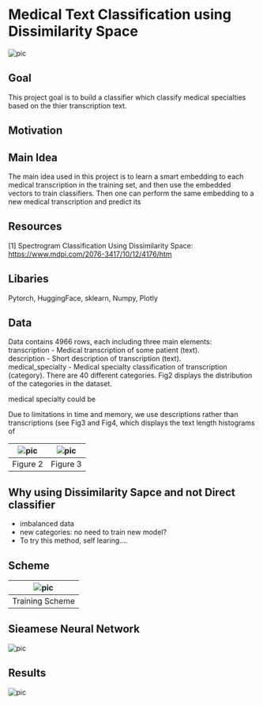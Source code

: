 # Medical Text Classification using Dissimilarity Space

![pic](https://github.com/OdedMous/Medical-Transcriptions-Classification/blob/main/images/Medical_Transcription.jpg?raw=true)

## Goal

This project goal is to build a classifier which classify medical specialties based on the thier transcription text.

## Motivation

## Main Idea
The main idea used in this project is to learn a smart embedding to each medical transcription in the training set, and then use the embedded vectors to train classifiers. Then one can perform the same embedding to a new medical transcription and predict its 

## Resources
[1] Spectrogram Classification Using Dissimilarity Space: https://www.mdpi.com/2076-3417/10/12/4176/htm

## Libaries
Pytorch, HuggingFace, sklearn,  Numpy, Plotly

## Data
Data contains 4966 rows, each including three main elements: <br/>
transcription - Medical transcription of some patient (text). <br/>
description - Short description of transcription (text). <br/>
medical_specialty - Medical specialty classification of transcription (category). There are 40 different categories. Fig2 displays the distribution of the categories in the dataset.

medical specialty could be

Due to limitations in time and memory, we use descriptions rather than transcriptions (see Fig3 and Fig4, which displays the text length histograms of 


| ![pic](https://github.com/OdedMous/Medical-Transcriptions-Classification/blob/main/images/text_length.png?raw=true) | ![pic](https://github.com/OdedMous/Medical-Transcriptions-Classification/blob/main/images/text_length.png?raw=true) |
| --- | --- |
| Figure 2 | Figure 3|

## Why using Dissimilarity Sapce and not Direct classifier

- imbalanced data
- new categories: no need to train new model?
- To try this method, self learing....

## Scheme
| ![pic](https://github.com/OdedMous/Medical-Transcriptions-Classification/blob/main/images/Scheme.png?raw=true) |
| --- |
| Training Scheme |


## Sieamese Neural Network

![pic](https://github.com/OdedMous/Medical-Transcriptions-Classification/blob/main/images/giraffes.jpg?raw=true)

## Results

![pic](https://github.com/OdedMous/Medical-Transcriptions-Classification/blob/main/images/model_loss.png?raw=true)

